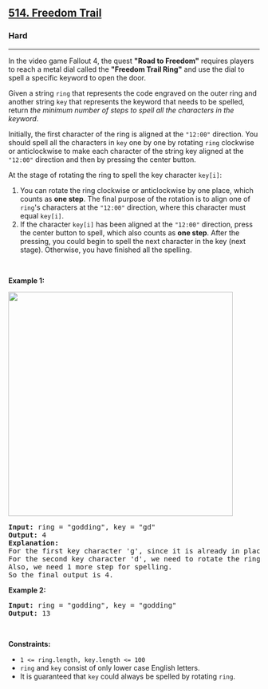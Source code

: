 <h2><a href="https://leetcode.com/problems/freedom-trail/">514. Freedom Trail</a></h2><h3>Hard</h3><hr><div style="user-select: auto;"><p style="user-select: auto;">In the video game Fallout 4, the quest <strong style="user-select: auto;">"Road to Freedom"</strong> requires players to reach a metal dial called the <strong style="user-select: auto;">"Freedom Trail Ring"</strong> and use the dial to spell a specific keyword to open the door.</p>

<p style="user-select: auto;">Given a string <code style="user-select: auto;">ring</code> that represents the code engraved on the outer ring and another string <code style="user-select: auto;">key</code> that represents the keyword that needs to be spelled, return <em style="user-select: auto;">the minimum number of steps to spell all the characters in the keyword</em>.</p>

<p style="user-select: auto;">Initially, the first character of the ring is aligned at the <code style="user-select: auto;">"12:00"</code> direction. You should spell all the characters in <code style="user-select: auto;">key</code> one by one by rotating <code style="user-select: auto;">ring</code> clockwise or anticlockwise to make each character of the string key aligned at the <code style="user-select: auto;">"12:00"</code> direction and then by pressing the center button.</p>

<p style="user-select: auto;">At the stage of rotating the ring to spell the key character <code style="user-select: auto;">key[i]</code>:</p>

<ol style="user-select: auto;">
	<li style="user-select: auto;">You can rotate the ring clockwise or anticlockwise by one place, which counts as <strong style="user-select: auto;">one step</strong>. The final purpose of the rotation is to align one of <code style="user-select: auto;">ring</code>'s characters at the <code style="user-select: auto;">"12:00"</code> direction, where this character must equal <code style="user-select: auto;">key[i]</code>.</li>
	<li style="user-select: auto;">If the character <code style="user-select: auto;">key[i]</code> has been aligned at the <code style="user-select: auto;">"12:00"</code> direction, press the center button to spell, which also counts as <strong style="user-select: auto;">one step</strong>. After the pressing, you could begin to spell the next character in the key (next stage). Otherwise, you have finished all the spelling.</li>
</ol>

<p style="user-select: auto;">&nbsp;</p>
<p style="user-select: auto;"><strong style="user-select: auto;">Example 1:</strong></p>
<img src="https://assets.leetcode.com/uploads/2018/10/22/ring.jpg" style="width: 450px; height: 450px; user-select: auto;">
<pre style="user-select: auto;"><strong style="user-select: auto;">Input:</strong> ring = "godding", key = "gd"
<strong style="user-select: auto;">Output:</strong> 4
<strong style="user-select: auto;">Explanation:</strong>
For the first key character 'g', since it is already in place, we just need 1 step to spell this character. 
For the second key character 'd', we need to rotate the ring "godding" anticlockwise by two steps to make it become "ddinggo".
Also, we need 1 more step for spelling.
So the final output is 4.
</pre>

<p style="user-select: auto;"><strong style="user-select: auto;">Example 2:</strong></p>

<pre style="user-select: auto;"><strong style="user-select: auto;">Input:</strong> ring = "godding", key = "godding"
<strong style="user-select: auto;">Output:</strong> 13
</pre>

<p style="user-select: auto;">&nbsp;</p>
<p style="user-select: auto;"><strong style="user-select: auto;">Constraints:</strong></p>

<ul style="user-select: auto;">
	<li style="user-select: auto;"><code style="user-select: auto;">1 &lt;= ring.length, key.length &lt;= 100</code></li>
	<li style="user-select: auto;"><code style="user-select: auto;">ring</code> and <code style="user-select: auto;">key</code> consist of only lower case English letters.</li>
	<li style="user-select: auto;">It is guaranteed that <code style="user-select: auto;">key</code> could always be spelled by rotating <code style="user-select: auto;">ring</code>.</li>
</ul>
</div>